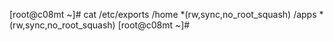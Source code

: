 [root@c08mt ~]# cat /etc/exports
/home     *(rw,sync,no_root_squash)
/apps     *(rw,sync,no_root_squash)
[root@c08mt ~]#
